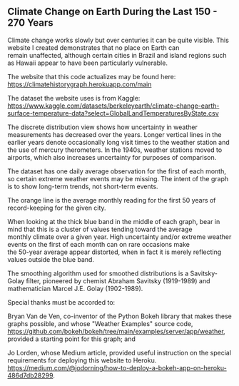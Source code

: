 ## Climate Change on Earth During the Last 150 - 270 Years

Climate change works slowly but over centuries it can be quite visible. This website I created demonstrates that no place on Earth can </br>
remain unaffected, although certain cities in Brazil and island regions such as Hawaii appear to have been particularly vulnerable.

The website that this code actualizes may be found here:
https://climatehistorygraph.herokuapp.com/main

The dataset the website uses is from Kaggle: https://www.kaggle.com/datasets/berkeleyearth/climate-change-earth-surface-temperature-data?select=GlobalLandTemperaturesByState.csv

The discrete distribution view shows how uncertainty in weather measurements has decreased over the years. Longer vertical lines in the </br>
earlier years denote occasionally long visit times to the weather station and the use of mercury therometers. In the 1940s, weather stations moved to airports, 
which also increases uncertainty for purposes of comparison.

The dataset has one daily average observation for the first of each month, so certain extreme weather events may be missing. The intent of the graph
is to show long-term trends, not short-term events.

The orange line is the average monthly reading for the first 50 years of record-keeping for the given city. 

When looking at the thick blue band in the middle of each graph, bear in mind that this is a cluster of values tending toward the average </br>
monthly climate over a given year. High uncertainty and/or extreme weather events on the first of each month can on rare occasions make </br>
the 50-year average appear distorted, when in fact it is merely reflecting values outside the blue band.

The smoothing algorithm used for smoothed distributions is a Savitsky-Golay filter, pioneered by chemist Abraham Savitsky (1919-1989) and mathematician
Marcel J.E. Golay (1902-1989).

Special thanks must be accorded to: 

Bryan Van de Ven, co-inventor of the Python Bokeh library that makes these graphs possible, and whose "Weather Examples" source code, https://github.com/bokeh/bokeh/tree/main/examples/server/app/weather, provided a starting point for this graph; and

Jo Lorden, whose Medium article, provided useful instruction on the special requirements for deploying this website to Heroku. https://medium.com/@jodorning/how-to-deploy-a-bokeh-app-on-heroku-486d7db28299. 

